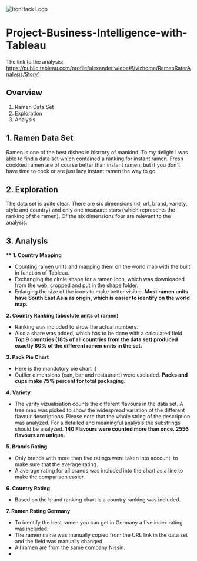![IronHack Logo](https://s3-eu-west-1.amazonaws.com/ih-materials/uploads/upload_d5c5793015fec3be28a63c4fa3dd4d55.png)

# Project-Business-Intelligence-with-Tableau

The link to the analysis:
https://public.tableau.com/profile/alexander.wiebe#!/vizhome/RamenRaterAnalysis/Story1


## Overview

1. Ramen Data Set  
2. Exploration
3. Analysis

## 1. Ramen Data Set

Ramen is one of the best dishes in hisrtory of mankind. To my delight I was able to find a data set which contained a ranking for instant ramen. Fresh cookked ramen are of course better than instant ramen, but if you don´t have time to cook or are just lazy instant ramen the way to go. 

## 2. Exploration
The data set is quite clear. There are six dimensions (id, url, brand, variety, style and country) and only one measure: stars (which represents the ranking of the ramen). Of the six dimensions four are relevant to the analysis.

## 3. Analysis
**
**1. Country Mapping**
- Counting ramen units and mapping them on the world map with the built in function of Tableau.
- Exchanging  the circle shape for a ramen icon, which was downloaded from the web, cropped and put in the shape folder.
- Enlarging the size of the icons to make better visible.
**Most ramen units have South East Asia as origin, which is easier to identify on the world map.**

**2. Country Ranking (absolute units of ramen)** 
- Ranking was included to show the actual numbers.
- Also a share was added, which has to be done with a calculated field.
**Top 9 countries (18% of all countries from the data set) produced exactly 80% of the different ramen units in the set.** 

**3. Pack Pie Chart**
- Here is the mandotory pie chart :) 
- Outlier dimensions (can, bar and restaurant) were excluded. 
**Packs and cups make 75% percent for total packaging.** 

**4. Variety**
- The varity vizualisation counts the different flavours in the data set. A tree map was picked to show the widespread variation of the different flavour descriptions. Please note that the whole string of the description was analyzed. For a detailed and meaningful analysis the substrings should be analyzed. 
**140 Flavours were counted more than once. 2556 flavours are unique.**

**5. Brands Rating**
- Only brands with more than five ratings were taken into account, to make sure that the average rating.
- A average rating for all brands was included into the chart as a line to make the comparison easier. 

**6. Country Rating**
- Based on the brand ranking chart is a country ranking was included.

**7. Ramen Rating Germany**
- To identify the best ramen you can get in Germany a five index rating was included.
- The ramen name was manually copied from the URL link in the data set and the field was manually changed.
- All ramen are from the same company Nissin.
- 

